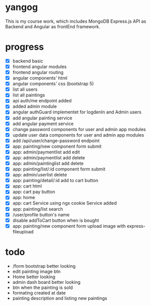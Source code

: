 # yangog
This is my course work, which includes MongoDB Express.js API as Backend and Angular as frontEnd framework.


# progress
  - [x] backend basic
  - [x] frontend angular modules 
  - [x] frontend angular routing
  - [x] angular components' html
  - [x] angular components' css (bootstrap 5)
  - [X] list all users
  - [X] list all paintings
  - [X] api auth/me endpoint added
  - [X] added admin module
  - [X] angular authGuard implementet for logdenIn and Admin users
  - [X] add angular painting service
  - [X] add angular payment service
  - [X] change password components for user and admin app modules
  - [x] update user data components for user and admin app modules
  - [x] add /api/user/change-password endpoint
  - [X] app: painting/new component form submit
  - [X] app: admin/paymentlist add edit
  - [X] app: admin/paymentlist add delete
  - [X] app: admin/paintinglist add delete
  - [X] app: painting/list/:id component form submit
  - [X] app: admin/userlist delete
  - [X] app: painting/detail/:id add to cart button
  - [X] app: cart html
  - [X] app: cart pay button
  - [X] app: home
  - [X] app: cart Service using ngx cookie Service added
  - [X] app: painting/list search
  - [X] /user/profile button's name
  - [X] disable addToCart button when is bought
  - [X] app: painting/new component form upload image with express-fileupload

# todo
  - /form bootstrap better looking
  - edit painting image btn
  - Home better looking 
  - admin dash board better looking
  - btn when the painting is sold
  - formating created at date 
  - painting description and listing new paintings